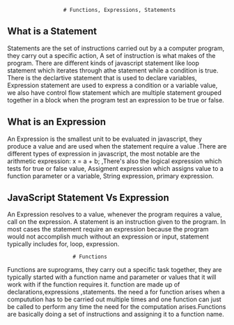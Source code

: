                       # Functions, Expressions, Statements

   ## What is a Statement  

Statements are the set of instructions carried out by a a computer program, they carry out a specific action, A set of instruction is what makes of the program. There are different kinds of javascript statement like loop statement which iterates through athe statement while a condition is true. There is the declartive statement that is used to declare variables, Expression statement are used to express a condition or a variable value, we also have control flow statement which are multiple statement grouped together in a block when  the program test an expression to be true or false.

  ## What is an Expression  

An Expression is the smallest unit to be evaluated in javascript, they produce a value and are used when the statement require a value .There are different types of expression in javascript, the most notable are the arithmetic expression: x = a + b; ,There's also the logical expression which tests for true or false value, Assigment expression which assigns value to a function parameter or a variable, String expression, primary expression.

  ## JavaScript Statement Vs Expression  

An Expression resolves to a value, whenever the program requires a value, call on the expression. A statement is an instruction given to the program. In most cases the statement require an expression because the program would not accomplish much without an expression or input, statement typically includes for, loop, expression.

                         # Functions  

Functions are suprograms, they carry out a specific task together, they are typically started with a function name and parameter or values that it will work with if the function requires it. function are made up of declarations,expressions ,statements. the need a for function arises when a computution has to be carried out multiple times and one function can just be called to perform any time the need for the computation arises.Functions are basically doing a set of instructions and assigning it to a function name. 